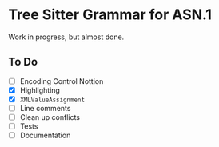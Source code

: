 # Tree Sitter Grammar for ASN.1

Work in progress, but almost done.

## To Do

- [ ] Encoding Control Nottion
- [x] Highlighting
- [x] `XMLValueAssignment`
- [ ] Line comments
- [ ] Clean up conflicts
- [ ] Tests
- [ ] Documentation
